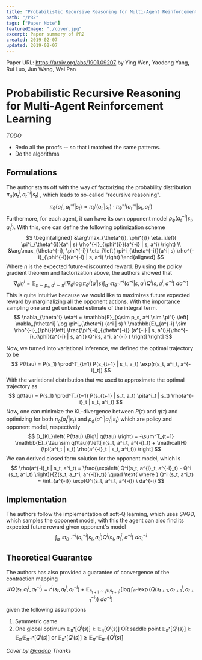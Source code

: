 ```yaml
---
title: "Probabilistic Recursive Reasoning for Multi-Agent Reinforcement Learning"
path: "/PR2"
tags: ["Paper Note"]
featuredImage: "./cover.jpg"
excerpt: Paper summery of PR2
created: 2019-02-07
updated: 2019-02-07
---
```


Paper URL: <a href="https://arxiv.org/abs/1901.09207">https://arxiv.org/abs/1901.09207</a> by Ying Wen, Yaodong Yang, Rui Luo, Jun Wang, Wei Pan

# Probabilistic Recursive Reasoning for Multi-Agent Reinforcement Learning

_TODO_

- Redo all the proofs -- so that i matched the same patterns.
- Do the algorithms



## Formulations

The author starts off with the way of factorizing the probability distribution $\pi_{\theta}(a^i_t,  a^{-i}_t| s_t)$ , which leads to so-called "recursive reasoning".
$$
\pi_{\theta}(a^i_t,  a^{-i}_t| s_t) = \pi_{\theta}^i(a^i_t | s_t) \cdot \pi_{\theta}^{-i}(a^{-i}_t | s_t, a^i_t)
$$
Furthermore, for each agent, it can have its own opponent model $\rho_{\phi}(a^{-i}_t | s_t, a_t^i)$. With this, one can define the following optimization scheme
$$
\begin{aligned}
	&\arg\max_{\theta^{i}, \phi^{i}} \eta_i\left( \pi^i_{\theta^{i}}(a^i| s) \rho^{-i}_{\phi^{i}}(a^{-i} | s, a^i) \right) \\
	&\arg\max_{\theta^{-i}, \phi^{-i}} \eta_i\left( \pi^i_{\theta^{-i}}(a^i| s) \rho^{-i}_{\phi^{-i}}(a^{-i} | s, a^i) \right)
\end{aligned}
$$
Where $\eta$ is the expected future-discounted reward. By using the policy gradient theorem and factorization above, the authors showed that
$$
\nabla_{\theta^i} \eta^i  = \mathbb{E}_{s\sim p_s, a^i \sim \pi^i} \left[ \nabla_{\theta^i} \log \pi^i_{\theta^i} (a^i | s) \int_{a^{-i}} \pi^{-i}_{\theta^{-i}} (a^{-i} | s, a^i)Q^i(s, a^i, a^{-i} ) \ da^{-i} \right]
$$
This is quite intuitive because we would like to maximizes future expected reward by marginalizing all the opponent actions. With the importance sampling one and get unbiased estimate of the integral term.
$$
\nabla_{\theta^i} \eta^i  = \mathbb{E}_{s\sim p_s, a^i \sim \pi^i} \left[ \nabla_{\theta^i} \log \pi^i_{\theta^i} (a^i | s) \ \mathbb{E}_{a^{-i} \sim \rho^{-i}_{\phi}}\left[ \frac{\pi^{-i}_{\theta^{-i}} (a^{-i} | s, a^i)}{\rho^{-i}_{\phi}(a^{-i} | s, a^i)} Q^i(s, a^i, a^{-i} ) \right] \right]
$$

Now, we turned into variational inference, we defined the optimal trajectory to be
$$
P(\tau) = P(s_1) \prod^T_{t=1} P(s_{t+1} | s_t, a_t) \exp(r(s_t, a^i_t, a^{-i}_t))
$$
With the variational distribution that we used to approximate the optimal trajectory as
$$
q(\tau) = P(s_1) \prod^T_{t=1} P(s_{t+1} | s_t, a_t) \pi(a^i_t | s_t) \rho(a^{-i}_t | s_t, a^i_t)
$$
Now, one can minimize the KL-divergence between $P(\tau)$ and $q(\tau)$ and optimizing for both $\pi_{\theta}(a^i_t | s_t)$ and $\rho_{\phi}(a^{-i} | a^i_t | s_t)$ which are policy and opponent model, respectively
$$
D_{KL}\left( P(\tau) \Big\| q(\tau) \right) = -\sum^T_{t=1} \mathbb{E}_{\tau \sim q(\tau)}\left[ r(s_t, a^i_t, a^{-i}_t) + \mathcal{H}(\pi(a^i_t | s_t) \rho(a^{-i}_t | s_t, a^i_t)) \right]
$$
We can derived closed form solution for the opponent model, which is
$$
\rho(a^{-i}_t | s_t, a^i_t) = \frac{\exp\left( Q^i(s_t, a^{i}_t, a^{-i}_t) - Q^i (s_t, a^i_t) \right)}{Z(s_t, a_t^i, a^{-i)}_t)} \quad \text{ where }  Q^i (s_t, a^i_t)  = \int_{a^{-i}} \exp(Q^i(s_t, a^i_t, a^{-i}) \ da^{-i}
$$


## Implementation

The authors follow the implementation of soft-Q learning, which uses SVGD, which samples the opponent model, with this the agent can also find its expected future reward given opponent's model
$$
\int_{a^{-i}}  \pi^{-i}_{\theta^{-i}}(a^{-i}_t | s_t, a^i_t) Q^i(s_t, a^i_t, a^{-i}) \ d a^{-i}_t
$$



## Theoretical Guarantee

The authors has also provided a guarantee of convergence of the contraction mapping
$$
\mathcal{T} Q(s_t, a^i_t, a^{-i}_t) = r^i(s_t, a_t^i, a_{t}^{-i}) + \mathbb{E}_{s_{t+1} \sim p(s_{t+1})}\left[ \log \int_{a^{-i}} \exp\left( Q(s_{t+1}, a_{t+1}^i, a^{-i}_{t+1}) \right) \ da^{-i} \right]
$$
given the following assumptions

1. Symmetric game
2. One global optimum $\mathbb{E}_{\pi^*}[Q^i(s)] \ge \mathbb{E}_{\pi}[Q^i(s)]$ OR saddle point $\mathbb{E}_{\pi^*}[Q^i(s)] \ge \mathbb{E}_{\pi^i}\mathbb{E}_{\pi^{-i *}}[Q^i(s)]$ or $\mathbb{E}_{\pi^*}[Q^i(s)] \ge \mathbb{E}_{\pi^{i *}}\mathbb{E}_{\pi^{-i }}[Q^i(s)]$

*Cover by [@cadop](https://unsplash.com/@cadop) Thanks*
